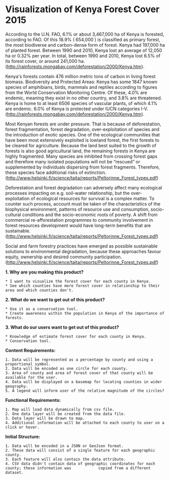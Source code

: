 # Visualization of Kenya Forest Cover 2015

According to the U.N. FAO, 6.1% or about 3,467,000 ha of Kenya is forested, according to FAO. Of this 18.9% ( 654,000 ) is classified as primary forest, the most biodiverse and carbon-dense form of forest. Kenya had 197,000 ha of planted forest.
Between 1990 and 2010, Kenya lost an average of 12,050 ha or 0.32% per year. In total, between 1990 and 2010, Kenya lost 6.5% of its forest cover, or around 241,000 ha. (http://rainforests.mongabay.com/deforestation/2000/Kenya.htm).

Kenya's forests contain 476 million metric tons of carbon in living forest biomass. Biodiversity and Protected Areas: Kenya has some 1847 known species of amphibians, birds, mammals and reptiles according to figures from the World Conservation Monitoring Centre. Of these, 4.0% are endemic, meaning they exist in no other country, and 3.8% are threatened. Kenya is home to at least 6506 species of vascular plants, of which 4.1% are endemic. 6.0% of Kenya is protected under IUCN categories I-V. (http://rainforests.mongabay.com/deforestation/2000/Kenya.htm).

Most Kenyan forests are under pressure. That is because of deforestation, forest fragmentation, forest degradation, over-exploitation of species and the introduction of exotic species. One of the ecological communities that have been most extensively exploited is lowland forest, the first forests to be cleared for agriculture. Because the land best suited to the growth of forests is also good agricultural land, the remaining forests in Kenya are highly fragmented. Many species are inhibited from crossing forest gaps and therefore many isolated populations will not be “rescued” or supplemented by individuals dispersing from forest fragments. Therefore, these species face additional risks of extinction. (http://www.helsinki.fi/science/taita/reports/Peltorinne_Forest_types.pdf)

Deforestation and forest degradation can adversely affect many ecological processes impacting on e.g. soil-water relationship, but the over-exploitation of ecological resources for survival is a complex matter. To counter such process, account must be taken of the characteristics of the biophysical environment, patterns of resource use and consumption, socio-cultural conditions and the socio-economic roots of poverty. A shift from commercial re-afforestation programmes to community involvement in forest resources development would have long-term benefits that are sustainable. (http://www.helsinki.fi/science/taita/reports/Peltorinne_Forest_types.pdf)

Social and farm forestry practices have emerged as possible sustainable solutions to environmental degradation, because these approaches favour equity, ownership and desired community participation. (http://www.helsinki.fi/science/taita/reports/Peltorinne_Forest_types.pdf)


**1. Why are you making this product?**

	* I want to visualize the forest cover for each county in Kenya.
	* See which counties have more forest cover in relationship to their area and which counties don't.

**2. What do we want to get out of this product?**

    * Use it as a conservation tool.
	* Create awareness within the population in Kenya of the importance of forests.
    
**3. What do our users want to get out of this product?**

    * Knowledge of estimate forest cover for each county in Kenya.
	* Conservation tool.

**Content Requirements:**
	
	1. Data will be represented as a percentage by county and using a proportional symbol.
	2. Data will be encoded as one circle for each county.
	3. Area of county and area of forest cover of that county will be available for the user.
	4. Data will be displayed on a basemap for locating counties in wider geography.
	5. A legend will inform user of the relative magnitude of the circles?
	
**Functional Requirements:**

	1. Map will load data dynamically from csv file.
	2. One data layer will be created from the data file.
	3. Data layer will be drawn to map.
	4. Additional information will be attached to each county to user on a click or hover.

**Initial Structure:**

    1. Data will be encoded in a JSON or GeoJson format.
    2. These data will consist of a single feature for each geographic county.
    3. Each feature will also contain the data attribute.
    4. CSV data didn't contain data of geographic coordinates for each county; these information was            copied from a different dataset.

